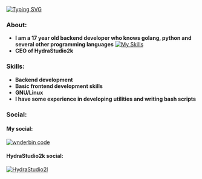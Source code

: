 
[![Typing SVG](https://readme-typing-svg.herokuapp.com?font=Fira+Code&size=25&duration=10000&pause=1000&color=F7F7F7&width=435&lines=wnderbin)](https://git.io/typing-svg)


### About:
* **I am a 17 year old backend developer who knows golang, python and several other programming languages**
[![My Skills](https://skillicons.dev/icons?i=go,python,html,css,c,cpp,linux,bash)](https://skillicons.dev)
* **CEO of HydraStudio2k**

### Skills:
* **Backend development**
* **Basic frontend development skills**
* **GNU/Linux**
* **I have some experience in developing utilities and writing bash scripts**

### Social:
#### My social:
[![wnderbin code](https://img.shields.io/badge/Telegram-2CA5E0?style=for-the-badge&logo=telegram&logoColor=white)](https://t.me/wnderbin_code)
#### HydraStudio2k social:
[![HydraStudio2l](https://img.shields.io/badge/Telegram-2CA5E0?style=for-the-badge&logo=telegram&logoColor=white)](https://t.me/HydraStudio2k)
